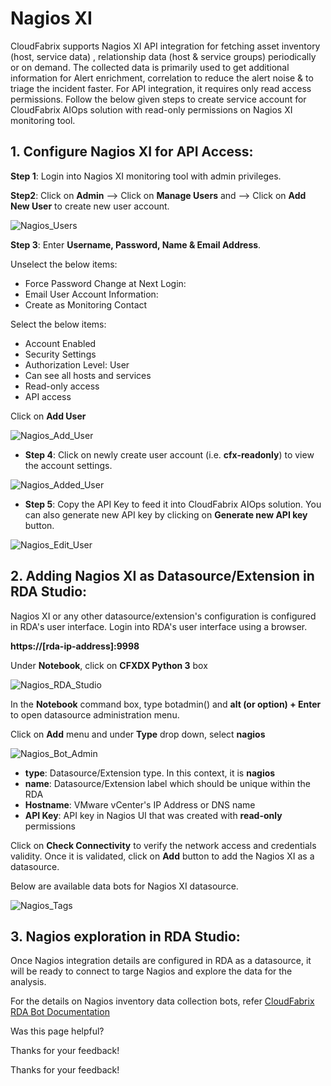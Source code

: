  



Nagios XI
=========

CloudFabrix supports Nagios XI API integration for fetching asset inventory (host, service data) , relationship data (host & service groups) periodically or on demand. The collected data is primarily used to get additional information for Alert enrichment, correlation to reduce the alert noise & to triage the incident faster. For API integration, it requires only read access permissions. Follow the below given steps to create service account for CloudFabrix AIOps solution with read-only permissions on Nagios XI monitoring tool.

****1\. Configure Nagios XI for API Access:****
-----------------------------------------------

**Step 1**: Login into Nagios XI monitoring tool with admin privileges.

**Step2**: Click on **Admin** --> Click on **Manage Users** and --> Click on **Add New User** to create new user account.

![Nagios_Users](https://bot-docs.cloudfabrix.io/images/rda_integrations/nagios/nagios_manageusers.png)

**Step 3**: Enter **Username, Password, Name & Email Address**.

Unselect the below items:

*   Force Password Change at Next Login:
*   Email User Account Information:
*   Create as Monitoring Contact

Select the below items:

*   Account Enabled
*   Security Settings
*   Authorization Level: User
*   Can see all hosts and services
*   Read-only access
*   API access

Click on **Add User**

![Nagios_Add_User](https://bot-docs.cloudfabrix.io/images/rda_integrations/nagios/nagios_adduser.png)

*   **Step 4**: Click on newly create user account (i.e. **cfx-readonly**) to view the account settings.

![Nagios_Added_User](https://bot-docs.cloudfabrix.io/images/rda_integrations/nagios/nagios_useradded.png)

*   **Step 5**: Copy the API Key to feed it into CloudFabrix AIOps solution. You can also generate new API key by clicking on **Generate new API key** button.

![Nagios_Edit_User](https://bot-docs.cloudfabrix.io/images/rda_integrations/nagios/nagios_edituser.png)

****2\. Adding Nagios XI as Datasource/Extension in RDA Studio:****
-------------------------------------------------------------------

Nagios XI or any other datasource/extension's configuration is configured in RDA's user interface. Login into RDA's user interface using a browser.

**https://\[rda-ip-address\]:9998**

Under **Notebook**, click on **CFXDX Python 3** box

![Nagios_RDA_Studio](https://bot-docs.cloudfabrix.io/images/rda_integrations/nagios/nagios_python.png)

In the **Notebook** command box, type botadmin() and **alt (or option) + Enter** to open datasource administration menu.

Click on **Add** menu and under **Type** drop down, select **nagios**

![Nagios_Bot_Admin](https://bot-docs.cloudfabrix.io/images/rda_integrations/nagios/nagios_botadmin.png)

*   **type**: Datasource/Extension type. In this context, it is **nagios**
*   **name**: Datasource/Extension label which should be unique within the RDA
*   **Hostname**: VMware vCenter's IP Address or DNS name
*   **API Key**: API key in Nagios UI that was created with **read-only** permissions

Click on **Check Connectivity** to verify the network access and credentials validity. Once it is validated, click on **Add** button to add the Nagios XI as a datasource.

Below are available data bots for Nagios XI datasource.

![Nagios_Tags](https://bot-docs.cloudfabrix.io/images/rda_integrations/nagios/nagios_tags.png)

****3\. Nagios exploration in RDA Studio:****
---------------------------------------------

Once Nagios integration details are configured in RDA as a datasource, it will be ready to connect to targe Nagios and explore the data for the analysis.

For the details on Nagios inventory data collection bots, refer [CloudFabrix RDA Bot Documentation](https://bot-docs.cloudfabrix.io/Extensions/extensions_L_N/#extension-nagios "CloudFabrix RDA Bot Documentation")

Was this page helpful?

Thanks for your feedback!

Thanks for your feedback!